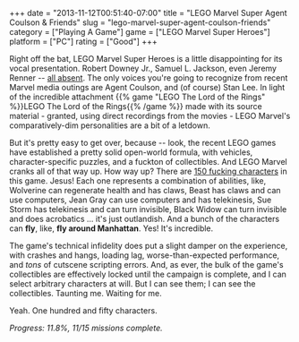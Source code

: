 +++
date = "2013-11-12T00:51:40-07:00"
title = "LEGO Marvel Super Agent Coulson & Friends"
slug = "lego-marvel-super-agent-coulson-friends"
category = ["Playing A Game"]
game = ["LEGO Marvel Super Heroes"]
platform = ["PC"]
rating = ["Good"]
+++

Right off the bat, LEGO Marvel Super Heroes is a little disappointing for its vocal presentation.  Robert Downey Jr., Samuel L. Jackson, even Jeremy Renner -- <a href="http://www.imdb.com/title/tt2620204">all absent</a>.  The only voices you're going to recognize from recent Marvel media outings are Agent Coulson, and (of course) Stan Lee.  In light of the incredible attachment {{% game "LEGO The Lord of the Rings" %}}LEGO The Lord of the Rings{{% /game %}} made with its source material - granted, using direct recordings from the movies - LEGO Marvel's comparatively-dim personalities are a bit of a letdown.

But it's pretty easy to get over, because -- look, the recent LEGO games have established a pretty solid open-world formula, with vehicles, character-specific puzzles, and a fuckton of collectibles.  And LEGO Marvel cranks all of that way up.  How way up?  There are <a href="http://en.wikipedia.org/wiki/Lego_Marvel_Super_Heroes#Characters">150 fucking characters</a> in this game.  Jesus!  Each one represents a combination of abilities, like, Wolverine can regenerate health and has claws, Beast has claws and can use computers, Jean Gray can use computers and has telekinesis, Sue Storm has telekinesis and can turn invisible, Black Widow can turn invisible and does acrobatics ... it's just outlandish.  And a bunch of the characters can <b>fly</b>, like, <b>fly around Manhattan</b>.  Yes!  It's incredible.

The game's technical infidelity does put a slight damper on the experience, with crashes and hangs, loading lag, worse-than-expected performance, and <i>tons</i> of cutscene scripting errors.  And, as ever, the bulk of the game's collectibles are effectively locked until the campaign is complete, and I can select arbitrary characters at will.  But I can see them; I can see the collectibles.  Taunting me.  Waiting for me.

Yeah.  One hundred and fifty characters.

<i>Progress: 11.8%, 11/15 missions complete.</i>